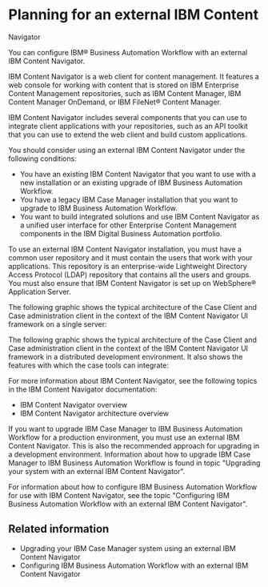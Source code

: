 # Planning for an external IBM Content
Navigator

You can configure IBM® Business Automation
Workflow with an
external IBM Content
Navigator.

IBM Content
Navigator is a web client for
content management. It features a web console for working with content that is stored on IBM
Enterprise Content Management repositories, such as IBM Content
Manager, IBM Content
Manager OnDemand, or IBM
FileNet® Content Manager.

IBM Content
Navigator
includes several components that you can use to integrate client applications with your
repositories, such as an API toolkit that you can use to extend the web client and build custom
applications.

You should consider using an external IBM Content
Navigator under the
following conditions:

- You have an existing IBM Content
Navigator that you
want to use with a new installation or an existing upgrade of IBM Business Automation
Workflow.
- You have a legacy IBM Case
Manager installation that
you want to upgrade to IBM Business Automation
Workflow.
- You want to build integrated solutions and use IBM Content
Navigator as a unified
user interface for other Enterprise Content Management components in the IBM Digital Business
Automation portfolio.

To use an external IBM Content
Navigator
installation, you must have a common user repository and it must contain the users that work with
your applications. This repository is an enterprise-wide Lightweight Directory Access Protocol
(LDAP) repository that contains all the users and groups. You must also ensure that IBM Content
Navigator is set up on
WebSphere® Application
Server.

The following graphic shows the typical architecture of the Case Client and Case administration client in the context of the
IBM Content
Navigator UI
framework on a single server:

<!-- image -->

The following graphic shows the typical architecture of the Case Client and Case administration client in the context of the
IBM Content
Navigator UI
framework in a distributed development environment. It also shows the features with which the case
tools can integrate:

<!-- image -->

For more information about IBM Content
Navigator, see the
following topics in the IBM Content
Navigator
documentation:

- IBM Content Navigator overview
- IBM Content Navigator architecture overview

If you want to upgrade IBM Case
Manager to IBM Business Automation
Workflow for a production
environment, you must use an external IBM Content
Navigator. This is
also the recommended approach for upgrading in a development environment. Information about how to
upgrade IBM Case
Manager
to IBM Business Automation
Workflow is found in
topic "Upgrading your system with an external IBM Content
Navigator".

For information about how to configure IBM Business Automation
Workflow for use with IBM Content
Navigator, see the
topic "Configuring IBM Business Automation
Workflow with an external IBM Content
Navigator".

## Related information

- Upgrading your IBM Case Manager system using an external IBM Content Navigator
- Configuring IBM Business Automation Workflow with an external IBM Content Navigator